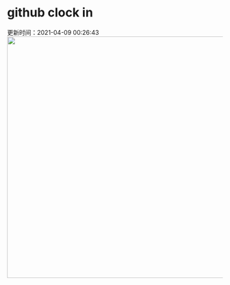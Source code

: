 # github clock in
更新时间：2021-04-09 00:26:43
 <img style="-webkit-user-select: none;margin: auto;cursor: zoom-in;" src="https://cn.bing.com/th?id=OHR.HovenweepDarkSky_ZH-CN5264718531_1920x1080.jpg&rf=LaDigue_1920x1080.jpg&pid=hp" width="1004" height="564"> 